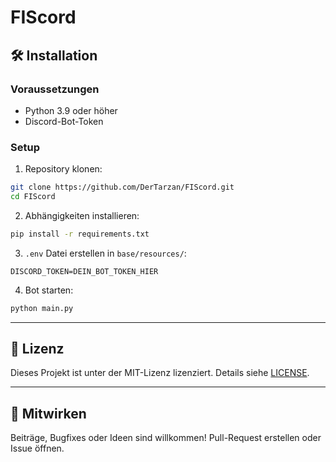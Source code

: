 # FIScord
## 🛠 Installation

### Voraussetzungen

* Python 3.9 oder höher
* Discord-Bot-Token

### Setup

1. Repository klonen:

```bash
git clone https://github.com/DerTarzan/FIScord.git
cd FIScord
```

2. Abhängigkeiten installieren:

```bash
pip install -r requirements.txt
```

3. `.env` Datei erstellen in `base/resources/`:

```env
DISCORD_TOKEN=DEIN_BOT_TOKEN_HIER
```

4. Bot starten:

```bash
python main.py
```
---

## 📄 Lizenz

Dieses Projekt ist unter der MIT-Lizenz lizenziert. Details siehe [LICENSE](https://github.com/DerTarzan/FIScord/blob/main/LICENSE).

---

## 🤝 Mitwirken

Beiträge, Bugfixes oder Ideen sind willkommen! Pull-Request erstellen oder Issue öffnen.
